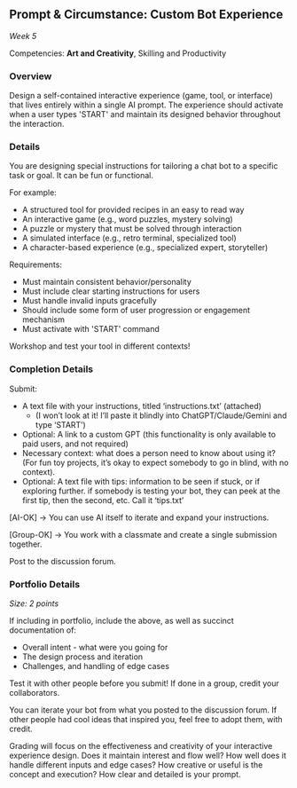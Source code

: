 ## **Prompt & Circumstance: Custom Bot** Experience

*Week 5*

Competencies: **Art and Creativity**, Skilling and Productivity

### Overview

Design a self-contained interactive experience (game, tool, or interface) that lives entirely within a single AI prompt. The experience should activate when a user types 'START' and maintain its designed behavior throughout the interaction.

### Details

You are designing special instructions for tailoring a chat bot to a specific task or goal. It can be fun or functional.

For example:

- A structured tool for provided recipes in an easy to read way
- An interactive game (e.g., word puzzles, mystery solving)
- A puzzle or mystery that must be solved through interaction
- A simulated interface (e.g., retro terminal, specialized tool)
- A character-based experience (e.g., specialized expert, storyteller)

Requirements:

- Must maintain consistent behavior/personality
- Must include clear starting instructions for users
- Must handle invalid inputs gracefully
- Should include some form of user progression or engagement mechanism
- Must activate with 'START' command

Workshop and test your tool in different contexts!

### Completion Details

Submit:

- A text file with your instructions, titled ‘instructions.txt’ (attached)
    - (I won’t look at it! I’ll paste it blindly into ChatGPT/Claude/Gemini and type ‘START’)
- Optional: A link to a custom GPT (this functionality is only available to paid users, and not required)
- Necessary context: what does a person need to know about using it? (For fun toy projects, it’s okay to expect somebody to go in blind, with no context).
- Optional: A text file with tips: information to be seen if stuck, or if exploring further. if somebody is testing your bot, they can peek at the first tip, then the second, etc. Call it ‘tips.txt’

[AI-OK] → You can use AI itself to iterate and expand your instructions.

[Group-OK] → You work with a classmate and create a single submission together.

Post to the discussion forum.

### Portfolio Details

*Size: 2 points*

If including in portfolio, include the above, as well as succinct documentation of:

- Overall intent - what were you going for
- The design process and iteration
- Challenges, and handling of edge cases

Test it with other people before you submit! If done in a group, credit your collaborators.

You can iterate your bot from what you posted to the discussion forum. If other people had cool ideas that inspired you, feel free to adopt them, with credit.

Grading will focus on the effectiveness and creativity of your interactive experience design. Does it maintain interest and flow well? How well does it handle different inputs and edge cases? How creative or useful is the concept and execution? How clear and detailed is your prompt.